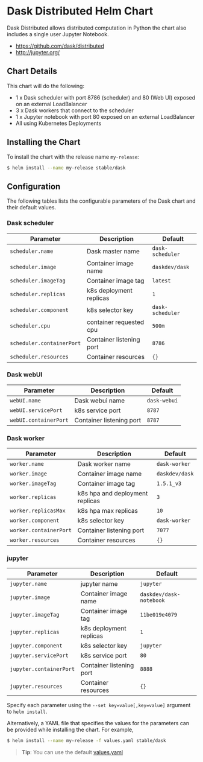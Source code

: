 # Dask Distributed Helm Chart

Dask Distributed allows distributed computation in Python the chart also includes a single user Jupyter Notebook.

* https://github.com/dask/distributed
* http://jupyter.org/

## Chart Details
This chart will do the following:

* 1 x Dask scheduler with port 8786 (scheduler) and 80 (Web UI) exposed on an external LoadBalancer
* 3 x Dask workers that connect to the scheduler
* 1 x Jupyter notebook with port 80 exposed on an external LoadBalancer
* All using Kubernetes Deployments

## Installing the Chart

To install the chart with the release name `my-release`:

```bash
$ helm install --name my-release stable/dask
```

## Configuration

The following tables lists the configurable parameters of the Dask chart and their default values.

### Dask scheduler

| Parameter                  | Description                        | Default                                                    |
| -------------------------- | ---------------------------------- | ---------------------------------------------------------- |
| `scheduler.name`           | Dask master name                   | `dask-scheduler`                                           |
| `scheduler.image`          | Container image name               | `daskdev/dask`                                             |
| `scheduler.imageTag`       | Container image tag                | `latest`                                                   |
| `scheduler.replicas`       | k8s deployment replicas            | `1`                                                        |
| `scheduler.component`      | k8s selector key                   | `dask-scheduler`                                           |
| `scheduler.cpu`            | container requested cpu            | `500m`                                                     |
| `scheduler.containerPort`  | Container listening port           | `8786`                                                     |
| `scheduler.resources`      | Container resources                | `{}`                                                       |

### Dask webUI

|       Parameter       |           Description            |                         Default                          |
|-----------------------|----------------------------------|----------------------------------------------------------|
| `webUI.name`          | Dask webui name                  | `dask-webui`                                             |
| `webUI.servicePort`   | k8s service port                 | `8787`                                                   |
| `webUI.containerPort` | Container listening port         | `8787`                                                   |

### Dask worker

| Parameter                    | Description                          | Default                                                    |
| -----------------------      | ------------------------------------ | ---------------------------------------------------------- |
| `worker.name`                | Dask worker name                     | `dask-worker`                                              |
| `worker.image`               | Container image name                 | `daskdev/dask`                                             |
| `worker.imageTag`            | Container image tag                  | `1.5.1_v3`                                                 |
| `worker.replicas`            | k8s hpa and deployment replicas      | `3`                                                        |
| `worker.replicasMax`         | k8s hpa max replicas                 | `10`                                                       |
| `worker.component`           | k8s selector key                     | `dask-worker`                                              |
| `worker.containerPort`       | Container listening port             | `7077`                                                     |
| `worker.resources`           | Container resources                  | `{}`                                                       |

### jupyter

|       Parameter         |           Description            |                         Default                          |
|-------------------------|----------------------------------|----------------------------------------------------------|
| `jupyter.name`          | jupyter name                     | `jupyter`                                                |
| `jupyter.image`         | Container image name             | `daskdev/dask-notebook`                                  |
| `jupyter.imageTag`      | Container image tag              | `11be019e4079`                                           |
| `jupyter.replicas`      | k8s deployment replicas          | `1`                                                      |
| `jupyter.component`     | k8s selector key                 | `jupyter`                                                |
| `jupyter.servicePort`   | k8s service port                 | `80`                                                     |
| `jupyter.containerPort` | Container listening port         | `8888`                                                   |
| `jupyter.resources`     | Container resources              | `{}`                                                     |

Specify each parameter using the `--set key=value[,key=value]` argument to `helm install`.

Alternatively, a YAML file that specifies the values for the parameters can be provided while installing the chart. For example,

```bash
$ helm install --name my-release -f values.yaml stable/dask
```

> **Tip**: You can use the default [values.yaml](values.yaml)

